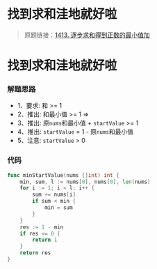 # 找到求和洼地就好啦

> 原题链接：[1413. 逐步求和得到正数的最小值加](https://leetcode-cn.com/problems/minimum-value-to-get-positive-step-by-step-sum/)

# 找到求和洼地就好啦
### 解题思路
* 1、要求: 和 >= 1   
* 2、推出: 和最小值 >= 1 =>
* 3、推出: 原``nums``和最小值 + ``startValue`` >= 1
* 4、推出: ``startValue`` = 1 - 原``nums``和最小值
* 5、注意: ``startValue`` > 0
### 代码

```go
func minStartValue(nums []int) int {
	min, sum, l := nums[0], nums[0], len(nums)
	for i := 1; i < l; i++ {
		sum += nums[i]
		if sum < min {
			min = sum
		}
	}
	res := 1 - min
	if res <= 0 {
		return 1
	}
	return res
}
```
